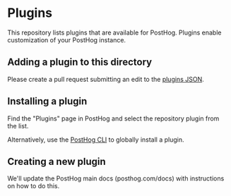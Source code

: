 # Plugins

This repository lists plugins that are available for PostHog. Plugins enable customization of your PostHog instance.

## Adding a plugin to this directory

Please create a pull request submitting an edit to the [plugins JSON](https://github.com/PostHog/plugins/blob/main/plugins.json).

## Installing a plugin

Find the "Plugins" page in PostHog and select the repository plugin from the list.

Alternatively, use the [PostHog CLI](https://github.com/posthog/posthog-cli) to globally install a plugin.

## Creating a new plugin

We'll update the PostHog main docs (posthog.com/docs) with instructions on how to do this.
